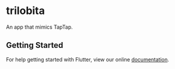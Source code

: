 # trilobita

An app that mimics TapTap.

## Getting Started

For help getting started with Flutter, view our online
[documentation](http://flutter.io/).
